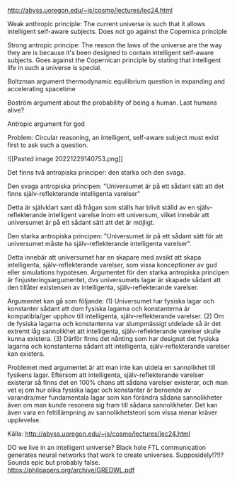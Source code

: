 http://abyss.uoregon.edu/~js/cosmo/lectures/lec24.html

Weak anthropic principle: The current universe is such that it allows intelligent self-aware subjects. Does not go against the Copernica principle

Strong antropic principe: The reason the laws of the universe are the way they are is because it's been designed to contain intelligent self-aware subjects. Goes against the Copernican principle by stating that intelligent life in such a universe is special.


Boltzman argument thermodynamic equilibrium question in expanding and accelerating spacetime

Boström argument about the probability of being a human. Last humans alive? 

Antropic argument for god

Problem: Circular reasoning, an intelligent, self-aware subject must exist first to ask such a question. 


![[Pasted image 20221229140753.png]]


Det finns två antropiska principer: den starka och den svaga.

Den svaga antropiska principen: "Universumet är på ett sådant sätt att det finns själv-reflekterande intelligenta varelser"

Detta är självklart sant då frågan som ställs har blivit ställd av en själv-reflekterande intelligent varelse inom ett universum, vilket innebär att universumet är på ett sådant sätt att det är möjligt.

Den starka antropiska principen: "Universumet är på ett sådant sätt för att universumet måste ha själv-reflekterande intelligenta varelser".

Detta innebär att universumet har en skapare med avsikt att skapa intelligenta, själv-reflekterande varelser, som vissa konceptioner av gud eller simulations hypotesen.  Argumentet för den starka antropiska principen är finjusteringsargumentet, dvs universumets lagar är skapade sådant att den tillåter existensen av intelligenta, själv-reflekterande varelser. 

Argumentet kan gå som följande:
(1) Universumet har fysiska lagar och konstanter sådant att dom fysiska lagarna och konstanterna är kompatibla/ger upphov till intelligenta, själv-reflekterande varelser.
(2) Om de fysiska lagarna och konstanterna var slumpmässigt utdelade så är det extremt låg sannolikhet att intelligenta, själv-reflekterande varelser skulle kunna existera. 
(3) Därför finns det nånting som har designat det fysiska lagarna och konstanterna sådant att intelligenta, själv-reflekterande varelser kan existera.

Problemet med argumentet är att man inte kan utdela en sannolikhet till fysikens lagar. Eftersom att intelligenta, själv-reflekterande varelser existerar så finns det en 100% chans att sådana varelser existerar, och man vet ej om hur olika fysiska lagar och konstanter är beroende av varandra/mer fundamentala lagar som kan förändra sådana sannolikheter även om man kunde resonera sig fram till sådana sannolikheter. Det kan även vara en feltillämpning av sannolikhetsteori som vissa menar kräver upplevelse.

Källa: http://abyss.uoregon.edu/~js/cosmo/lectures/lec24.html

DO we live in an intelligent universe? Black hole FTL communication generates neural networks that work to create universes. Supposidely!?!!? Sounds epic but probably false.  
https://philpapers.org/archive/GREDWL.pdf